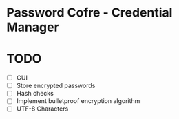 # Password Cofre - Credential Manager





# TODO

- [ ] GUI
- [ ] Store encrypted passwords
- [ ] Hash checks
- [ ] Implement bulletproof encryption algorithm
- [ ] UTF-8 Characters
